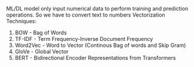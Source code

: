 ML/DL model only input numerical data to perform training and prediction operations. So we have to convert text to numbers
Vectorization Techniques:

1. BOW - Bag of Words
2. TF-IDF - Term Frequency-Inverse Document Frequency
3. Word2Vec - Word to Vector  (Continous Bag of words and Skip Gram)
4. GloVe - Global Vector
5. BERT - Bidirectional Encoder Representations from Transformers
   
